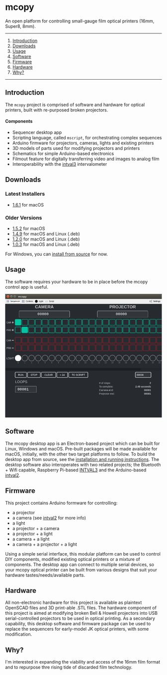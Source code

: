 # mcopy

An open platform for controlling small-gauge film optical printers (16mm, Super8, 8mm).

-------
1. <a href="#intro">Introduction</a>
2. <a href="#downloads">Downloads</a>
1. <a href="#usage">Usage</a>
2. <a href="#software">Software</a>
3. <a href="#firmware">Firmware</a>
3. <a href="#hardware">Hardware</a>
4. <a href="#why">Why?</a>

-------

## Introduction <a name="intro"></a>

The `mcopy` project is comprised of software and hardware for optical printers, built with re-purposed broken projectors.

#### Components

* Sequencer desktop app
* Scripting language, called `mscript`, for orchestrating complex sequences
* Arduino firmware for projectors, cameras, lights and existing printers
* 3D models of parts used for modifying projectors and printers
* Schematics for simple Arduino-based electronics
* Filmout feature for digitally transferring video and images to analog film
* Interoperability with the [intval3](https://github.com/sixteenmillimeter/intval3) intervalometer

## Downloads <a name="downloads"></a>

### Latest Installers
* [1.6.1](https://github.com/sixteenmillimeter/mcopy/releases/tag/1.6.1) for macOS


### Older Versions
* [1.5.2](https://github.com/sixteenmillimeter/mcopy/releases/tag/1.4.9) for macOS
* [1.4.9](https://github.com/sixteenmillimeter/mcopy/releases/tag/1.4.9) for macOS and Linux (.deb)
* [1.2.0](https://github.com/sixteenmillimeter/mcopy/releases/tag/1.2.0) for macOS and Linux (.deb)
* [1.0.3](https://github.com/sixteenmillimeter/mcopy/releases/tag/1.0.3) for macOS and Linux (.deb)

For Windows, you can [install from source](https://github.com/sixteenmillimeter/mcopy/tree/master/app#mcopy-desktop-app) for now.

## Usage <a name="usage"></a>

The software requires your hardware to be in place before the mcopy control app is useful.

![mcopy app](docs/mcopy.png?raw=true "mcopy app")

## Software <a name="software"></a>

The mcopy desktop app is an Electron-based project which can be built for Linux, Windows and macOS.
Pre-built packages will be made available for macOS, initially, with the other two target platforms to follow.
To build the desktop app from source, see the [installation and running instructions](https://github.com/sixteenmillimeter/mcopy/tree/master/app#mcopy-desktop-app).
The desktop software also interoperates with two related projects; the Bluetooth + Wifi capable, Raspberry Pi-based [INTVAL3](https://github.com/sixteenmillimeter/intval3) and the Arduino-based [intval2](https://github.com/sixteenmillimeter/intval2).

## Firmware <a name="firmware"></a>

This project contains Arduino formware for controlling: 

* a projector
* a camera (see [intval2](https://github.com/sixteenmillimeter/intval2) for more info)
* a light
* a projector + a camera
* a projector + a light
* a camera + a light
* a camera + a projector + a light

Using a simple serial interface, this modular platform can be used to control DIY components, modified existing optical printers or a mixture of components.
The desktop app can connect to multiple serial devices, so your mcopy optical printer can be built from various designs that suit your hardware tastes/needs/available parts.


## Hardware <a name="hardware"></a>

All non-electronic hardware for this project is available as plaintext OpenSCAD files and 3D print-able .STL files. 
The hardware component of this project is aimed at modifying broken Bell & Howell projectors into USB serial-controlled projectors to be used in optical printing.
As a secondary capability, this desktop software and firmware package can be used to replace the sequencers for early-model JK optical printers, with some modification.


## Why? <a name="why"></a>

I'm interested in expanding the viability and access of the 16mm film format and to repurpose thre rising tide of discarded film technology.

